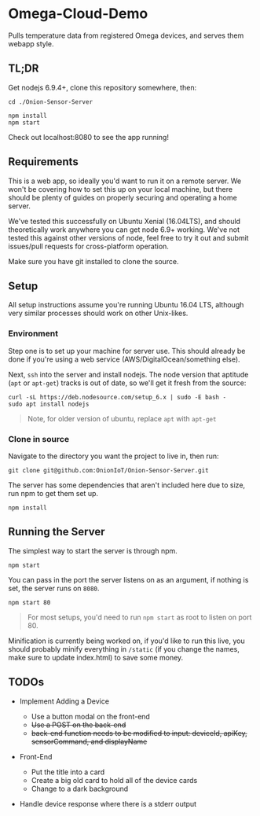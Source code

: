 # Omega-Cloud-Demo

Pulls temperature data from registered Omega devices, and serves them webapp style.

## TL;DR

Get nodejs 6.9.4+, clone this repository somewhere, then:

```
cd ./Onion-Sensor-Server

npm install
npm start
```

Check out localhost:8080 to see the app running!

## Requirements

This is a web app, so ideally you'd want to run it on a remote server.  We won't be covering how to set this up on your local machine, but there should be plenty of guides on properly securing and operating a home server.

We've tested this successfully on Ubuntu Xenial (16.04LTS), and should theoretically work anywhere you can get node 6.9+ working. We've not tested this against other versions of node, feel free to try it out and submit issues/pull requests for cross-platform operation.

Make sure you have git installed to clone the source.


## Setup

All setup instructions assume you're running Ubuntu 16.04 LTS, although very similar processes should work on other Unix-likes.

### Environment

Step one is to set up your machine for server use. This should already be done if you're using a web service (AWS/DigitalOcean/something else).

Next, `ssh` into the server and install nodejs. The node version that aptitude (`apt` or `apt-get`) tracks is out of date, so we'll get it fresh from the source:
```
curl -sL https://deb.nodesource.com/setup_6.x | sudo -E bash -
sudo apt install nodejs
```

>Note, for older version of ubuntu, replace `apt` with `apt-get`


### Clone in source

Navigate to the directory you want the project to live in, then run:

```
git clone git@github.com:OnionIoT/Onion-Sensor-Server.git
```

The server has some dependencies that aren't included here due to size, run npm to get them set up.

```
npm install
```

## Running the Server

The simplest way to start the server is through npm.

```
npm start
```

You can pass in the port the server listens on as an argument, if nothing is set, the server runs on `8080`.

```
npm start 80
```

>For most setups, you'd need to run `npm start` as root to listen on port 80.

Minification is currently being worked on, if you'd like to run this live, you should probably minify everything in `/static` (if you change the names, make sure to update index.html) to save some money.



## TODOs

* Implement Adding a Device
  * Use a button modal on the front-end
  * ~~Use a POST on the back-end~~
  * ~~back-end function needs to be modified to input: deviceId, apiKey, sensorCommand, and displayName~~
* Front-End
  * Put the title into a card
  * Create a big old card to hold all of the device cards
  * Change to a dark background

* Handle device response where there is a stderr output
